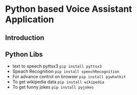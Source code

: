# Python based Voice Assistant Application

## Introduction

## Python Libs

-  text to speech  pyttsx3 `pip install pyttsx3`
-  Speach Recognition `pip install speechRecognition`
-  For advance control on browser `pip install pywhatkit`
- To get wikipedia data `pip install wikipedia`
- To get funny jokes `pip install pyjokes`
